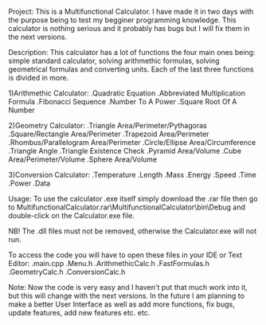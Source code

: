 Project: This is a Multifunctional Calculator. I have made it in two days with 
the purpose being to test my begginer programming knowledge.
This calculator is nothing serious and it probably has bugs but I will fix
them in the next versions. 

Description: This calculator has a lot of functions the four main ones being:
simple standard calculator, solving arithmethic formulas, solving geometrical formulas and converting units.
Each of the last three functions is divided in more.

1)Arithmethic Calculator:
.Quadratic Equation
.Abbreviated Multiplication Formula
.Fibonacci Sequence
.Number To A Power
.Square Root Of A Number

2)Geometry Calculator:
.Triangle Area/Perimeter/Pythagoras
.Square/Rectangle Area/Perimeter
.Trapezoid Area/Perimeter
.Rhombus/Parallelogram Area/Perimeter
.Circle/Ellipse Area/Circumference
.Triangle Angle
.Triangle Existence Check
.Pyramid Area/Volume
.Cube Area/Perimeter/Volume
.Sphere Area/Volume

3)Conversion Calculator:
.Temperature
.Length
.Mass
.Energy
.Speed
.Time
.Power
.Data

Usage: To use the calculator .exe itself simply download the .rar file then go to
MultifunctionalCalculator.rar\MultifunctionalCalculator\bin\Debug and double-click
on the Calculator.exe file.

NB! The .dll files must not be removed, otherwise the Calculator.exe will not
run.

To access the code you will have to open these files in your IDE or Text Editor:
.main.cpp
.Menu.h
.ArithmethicCalc.h
.FastFormulas.h
.GeometryCalc.h
.ConversionCalc.h

Note: Now the code is very easy and I haven't put that much work into it, but
this will change with the next versions. In the future I am planning to make
a better User Interface as well as add more functions, fix bugs, update features,
add new features etc. etc.